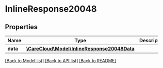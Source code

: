 # InlineResponse20048

## Properties
Name | Type | Description | Notes
------------ | ------------- | ------------- | -------------
**data** | [**\CareCloud\Model\InlineResponse20048Data**](InlineResponse20048Data.md) |  | [optional] 

[[Back to Model list]](../../README.md#documentation-for-models) [[Back to API list]](../../README.md#documentation-for-api-endpoints) [[Back to README]](../../README.md)

